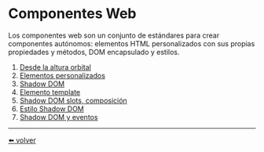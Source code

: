 # Componentes Web

Los componentes web son un conjunto de estándares para crear componentes autónomos: elementos HTML personalizados con sus propias propiedades y métodos, DOM encapsulado y estilos.

1.  [Desde la altura orbital](https://github.com/VictorHugoAguilar/javascript-interview-questions-explained/tree/main/theory-web-components/webcomponents-intro/readme.md)
2.  [Elementos personalizados](https://github.com/VictorHugoAguilar/javascript-interview-questions-explained/blob/main/theory-web-components/custom-elements/readme.md)
3.  [Shadow DOM](https://github.com/VictorHugoAguilar/javascript-interview-questions-explained/blob/main/theory-web-components/shadow-dom/readme.md)
4.  [Elemento template](https://github.com/VictorHugoAguilar/javascript-interview-questions-explained/tree/main/theory-web-components/template-element/readme.md)
5.  [Shadow DOM slots, composición](https://github.com/VictorHugoAguilar/javascript-interview-questions-explained/blob/main/theory-web-components/slots-composition/readme.md)
6.  [Estilo Shadow DOM](https://github.com/VictorHugoAguilar/javascript-interview-questions-explained/blob/main/theory-web-components/shadow-dom-style/readme.md)
7.  [Shadow DOM y eventos]()


---
[⬅️ volver](https://github.com/VictorHugoAguilar/javascript-interview-questions-explained/blob/main/readme.md)
